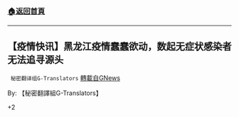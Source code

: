###  [:house:返回首頁](https://github.com/ourhimalayas/txt)
---

## 【疫情快讯】黑龙江疫情蠢蠢欲动，数起无症状感染者无法追寻源头
` 秘密翻译组G-Translators` [轉載自GNews](https://gnews.org/zh-hans/785134/)

By: 【秘密翻譯組G-Translators】

+2
